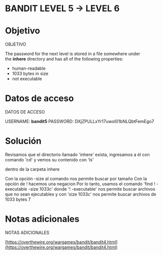# BANDIT LEVEL 5 -> LEVEL 6

# Objetivo

OBJETIVO

The password for the next level is stored in a file somewhere under the **inhere** directory and has all of the following properties:

-   human-readable
-   1033 bytes in size
-   not executable

# Datos de acceso

DATOS DE ACCESO

USERNAME: **bandit5** 
PASSWORD:  DXjZPULLxYr17uwoI01bNLQbtFemEgo7

# Solución

Revisamos que el directorio llamado 'inhere' exista, ingresamos a él con comando 'cd' y vemos su contenido con 'ls' 

dentro de la carpeta inhere 

Con la opción  -size al comando nos permite buscar por tamaño
Con la opción de ! hacemos una negacion
Por lo tanto, usamos el comando 'find ! -executable -size 1033c' donde 
'! -executable' nos permite buscar archivos que no sean ejecutables y con 
 'size 1033c' nos permite buscar archivos de 1033 bytes 7


# Notas adicionales

NOTAS ADICIONALES

[https://overthewire.org/wargames/bandit/bandit4.html](https://overthewire.org/wargames/bandit/bandit4.html)